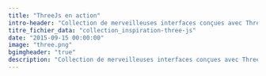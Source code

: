 ```yaml
---
title: "ThreeJs en action"
intro-header: "Collection de merveilleuses interfaces conçues avec ThreeJS."
titre_fichier_data: "collection_inspiration-three-js"
date: "2015-09-15 00:00:00"
image: "three.png"
bgimgheader: "true"
description: "Collection de merveilleuses interfaces conçues avec ThreeJS"
---
```


